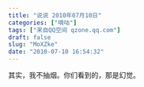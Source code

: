 ```yaml
---
title: "说说 2010年07月10日"
categories: ["嘀咕"]
tags: ["来自QQ空间 qzone.qq.com"]
draft: false
slug: "MoXZke"
date: "2010-07-10 16:54:32"
---
```


其实，我不抽烟。你们看到的，那是幻觉。
